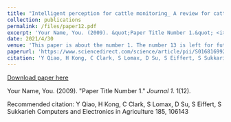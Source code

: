 ```yaml
---
title: "Intelligent perception for cattle monitoring_ A review for cattle identification, body condition score evaluation, and weight estimation"
collection: publications
permalink: /files/paper12.pdf
excerpt: 'Your Name, You. (2009). &quot;Paper Title Number 1.&quot; <i>Journal 1</i>. 1(12).'
date: 2021/4/30
venue: 'This paper is about the number 1. The number 13 is left for future work.'
paperurl: 'https://www.sciencedirect.com/science/article/pii/S0168169921001617'
citation: 'Y Qiao, H Kong, C Clark, S Lomax, D Su, S Eiffert, S Sukkarieh Computers and Electronics in Agriculture 185, 106143'
---
```


<a href='https://www.sciencedirect.com/science/article/pii/S0168169921001617'>Download paper here</a>

Your Name, You. (2009). &quot;Paper Title Number 1.&quot; <i>Journal 1</i>. 1(12).

Recommended citation: Y Qiao, H Kong, C Clark, S Lomax, D Su, S Eiffert, S Sukkarieh Computers and Electronics in Agriculture 185, 106143
